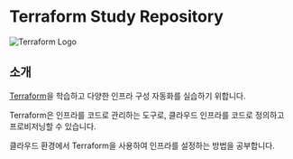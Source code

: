 # Terraform Study Repository

![Terraform Logo](https://www.terraform.io/assets/images/og-image-8b3e4f7d.png)

## 소개

[Terraform](https://www.terraform.io/)을 학습하고 다양한 인프라 구성 자동화를 실습하기 위합니다.

Terraform은 인프라를 코드로 관리하는 도구로, 클라우드 인프라를 코드로 정의하고 프로비저닝할 수 있습니다. 

클라우드 환경에서 Terraform을 사용하여 인프라를 설정하는 방법을 공부합니다.
